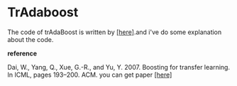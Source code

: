 TrAdaboost
=====

The code of trAdaBoost is written by [[here]](https://github.com/chenchiwei/tradaboost).and i've do some explanation about the code.

**reference**

Dai, W., Yang, Q., Xue, G.-R., and Yu, Y. 2007. Boosting for transfer learning. In ICML, pages 193–200. ACM. you can get paper [[here]](https://dl.acm.org/citation.cfm?id=1273521)
